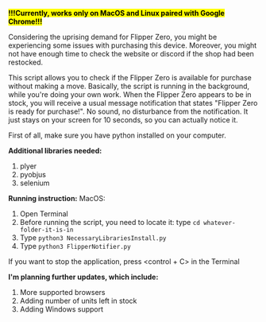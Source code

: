 **<mark>!!!Currently, works only on MacOS and Linux paired with Google Chrome!!!</mark>**

Considering the uprising demand for Flipper Zero, you might be experiencing some issues with purchasing this device. 
Moreover, you might not have enough time to check the website or discord if the shop had been restocked.

This script allows you to check if the Flipper Zero is available for purchase without making a move. Basically, the
script is running in the background, while you're doing your own work. When the Flipper Zero appears to be in stock,
you will receive a usual message notification that states "Flipper Zero is ready for purchase!". No sound, no disturbance
from the notification. It just stays on your screen for 10 seconds, so you can actually notice it.

First of all, make sure you have python installed on your computer.

**Additional libraries needed:**
    <ol>
    <li> plyer </li>
    <li> pyobjus </li>
    <li> selenium </li>
    </ol>


**Running instruction:**
    MacOS:
         <ol>
         <li> Open Terminal </li>
         <li> Before running the script, you need to locate it: type `cd whatever-folder-it-is-in` </li>
         <li> Type `python3 NecessaryLibrariesInstall.py` </li>
         <li> Type `python3 FlipperNotifier.py` </li>
         </ol>
        If you want to stop the application, press <control + C> in the Terminal

**I'm planning further updates, which include:**
    <ol> 
    <li> More supported browsers </li>
    <li> Adding number of units left in stock </li>
    <li> Adding Windows support </li>
    </ol>
